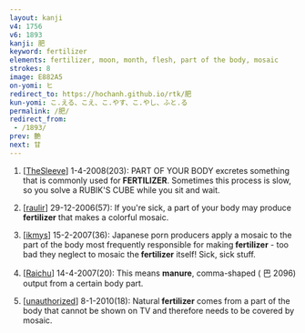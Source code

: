 ```yaml
---
layout: kanji
v4: 1756
v6: 1893
kanji: 肥
keyword: fertilizer
elements: fertilizer, moon, month, flesh, part of the body, mosaic
strokes: 8
image: E882A5
on-yomi: ヒ
redirect_to: https://hochanh.github.io/rtk/肥
kun-yomi: こ.える、こえ、こ.やす、こ.やし、ふと.る
permalink: /肥/
redirect_from:
 - /1893/
prev: 艶
next: 甘
---
```


1) [<a href="http://kanji.koohii.com/profile/TheSleeve">TheSleeve</a>] 1-4-2008(203): PART OF YOUR BODY excretes something that is commonly used for<strong> FERTILIZER</strong>. Sometimes this process is slow, so you solve a RUBIK&#039;S CUBE while you sit and wait.

2) [<a href="http://kanji.koohii.com/profile/raulir">raulir</a>] 29-12-2006(57): If you&#039;re sick, a part of your body may produce<strong> fertilizer</strong> that makes a colorful mosaic.

3) [<a href="http://kanji.koohii.com/profile/ikmys">ikmys</a>] 15-2-2007(36): Japanese porn producers apply a mosaic to the part of the body most frequently responsible for making<strong> fertilizer</strong> - too bad they neglect to mosaic the<strong> fertilizer</strong> itself! Sick, sick stuff.

4) [<a href="http://kanji.koohii.com/profile/Raichu">Raichu</a>] 14-4-2007(20): This means <strong>manure</strong>, comma-shaped ( 巴 2096) output from a certain body part.

5) [<a href="http://kanji.koohii.com/profile/unauthorized">unauthorized</a>] 8-1-2010(18): Natural<strong> fertilizer</strong> comes from a part of the body that cannot be shown on TV and therefore needs to be covered by mosaic.

